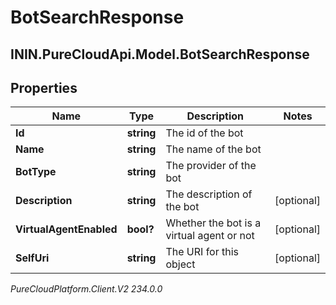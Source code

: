 # BotSearchResponse

## ININ.PureCloudApi.Model.BotSearchResponse

## Properties

|Name | Type | Description | Notes|
|------------ | ------------- | ------------- | -------------|
| **Id** | **string** | The id of the bot | |
| **Name** | **string** | The name of the bot | |
| **BotType** | **string** | The provider of the bot | |
| **Description** | **string** | The description of the bot | [optional] |
| **VirtualAgentEnabled** | **bool?** | Whether the bot is a virtual agent or not | [optional] |
| **SelfUri** | **string** | The URI for this object | [optional] |



_PureCloudPlatform.Client.V2 234.0.0_
